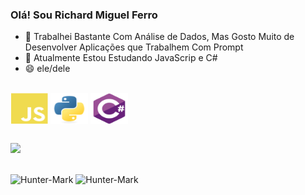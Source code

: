### Olá! Sou Richard Miguel Ferro

- 🔭 Trabalhei Bastante Com Análise de Dados, Mas Gosto Muito de Desenvolver Aplicações que Trabalhem Com Prompt
- 🌱 Atualmente Estou Estudando JavaScrip e C#
- 😄 ele/dele

<div style="display: inline_block"><br>
  <img align="center" alt="Kaos-Js" height="50" width="60" src="https://raw.githubusercontent.com/devicons/devicon/master/icons/javascript/javascript-plain.svg">
  <img align="center" alt="Kaos-Python" height="50" width="60" src="https://raw.githubusercontent.com/devicons/devicon/master/icons/python/python-original.svg">
  <img align="center" alt="Kaos-Csharp" height="50" width="60" src="https://raw.githubusercontent.com/devicons/devicon/master/icons/csharp/csharp-original.svg">
</div>

##
 
<div> 
  <a href="https://instagram.com/chaoticofchaos_kaos/" target="_blank"><img src="https://img.shields.io/badge/-Instagram-%23E4405F?style=for-the-badge&logo=instagram&logoColor=white" target="_blank"></a>
</div>

##
<div>
  <img align="center" alt="Hunter-Mark" height="100" width ="60" src="https://www.pngkit.com/png/full/89-895965_clipart-post-a-picture-of-your-tattoos-page.png">
  <img align="center" alt="Hunter-Mark" height="100" width ="60" src="https://images-wixmp-ed30a86b8c4ca887773594c2.wixmp.com/f/d0f6f639-a04d-4c55-b82f-b42076357018/dde1lgj-c7771eb0-bce3-4bc3-b3b9-481a11df7afe.png/v1/fill/w_400,h_956/berserk___brand_of_sacrifice_by_gpoev_dde1lgj-fullview.png?token=eyJ0eXAiOiJKV1QiLCJhbGciOiJIUzI1NiJ9.eyJzdWIiOiJ1cm46YXBwOjdlMGQxODg5ODIyNjQzNzNhNWYwZDQxNWVhMGQyNmUwIiwiaXNzIjoidXJuOmFwcDo3ZTBkMTg4OTgyMjY0MzczYTVmMGQ0MTVlYTBkMjZlMCIsIm9iaiI6W1t7ImhlaWdodCI6Ijw9OTU2IiwicGF0aCI6IlwvZlwvZDBmNmY2MzktYTA0ZC00YzU1LWI4MmYtYjQyMDc2MzU3MDE4XC9kZGUxbGdqLWM3NzcxZWIwLWJjZTMtNGJjMy1iM2I5LTQ4MWExMWRmN2FmZS5wbmciLCJ3aWR0aCI6Ijw9NDAwIn1dXSwiYXVkIjpbInVybjpzZXJ2aWNlOmltYWdlLm9wZXJhdGlvbnMiXX0.KcxjVX-pGaS2SQk4nsGUv6BVeIJvCcGTCTjJVdEmi7M">
</div>
